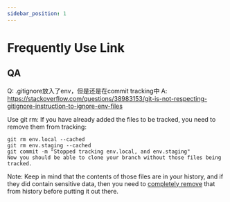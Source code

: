 ```yaml
---
sidebar_position: 1
---
```


# Frequently Use Link

## QA

Q: .gitignore放入了env，但是还是在commit tracking中
A: https://stackoverflow.com/questions/38983153/git-is-not-respecting-gitignore-instruction-to-ignore-env-files

Use git rm:
If you have already added the files to be tracked, you need to remove them from tracking:
```
git rm env.local --cached
git rm env.staging --cached
git commit -m "Stopped tracking env.local, and env.staging"
Now you should be able to clone your branch without those files being tracked.
```
Note: Keep in mind that the contents of those files are in your history, and if they did contain sensitive data, then you need to [completely remove](https://www.ducea.com/2012/02/07/howto-completely-remove-a-file-from-git-history/) that from history before putting it out there.